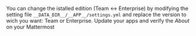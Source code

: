 You can change the istalled edition (Team <-> Enterprise) by modifying the setting file `__DATA_DIR__/__APP__/settings.yml` and replace the version to wich you want: Team or Enterprise. Update your apps and verify the *About* on your Mattermost
